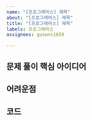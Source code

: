 ```yaml
---
name: "[프로그래머스] 제목"
about: "[프로그래머스] 제목"
title: "[프로그래머스] 제목"
labels: 프로그래머스
assignees: guswns1659

---
```


## 문제 풀이 핵심 아이디어 

## 어려운점 

## 코드
